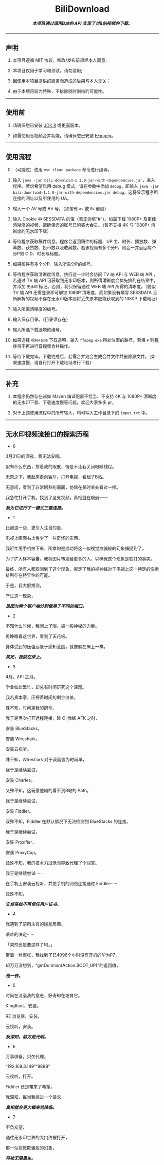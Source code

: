 <h1 align="center">BiliDownload</h1>
<h5 align="center">本项目通过调用B站的 API 实现了对B站视频的下载。</h5>

---

<h2>声明</h2>

1. 本项目遵循 MIT 协议，修改/发布前须经本人同意;

2. 本项目仅用于学习和测试，请勿滥用;

3. 因使用本项目提供的服务而造成的后果与本人无关；

4. 由于本项目较为特殊，不排除随时删档的可能性。

---

<h2>使用前</h2>

1. 请确保您已安装 [JDK 8](https://www.oracle.com/java/technologies/javase/javase-jdk8-downloads.html) 或更高版本。

2. 如需使用音视频合并功能，请确保您已安装 [FFmpeg](http://www.ffmpeg.org)。

---

<h2>使用流程</h2>

0. （可跳过）使用 `mvn clean package` 命令进行编译。

1. 输入 `java -jar bili-download-1.1.0-jar-with-dependencies.jar`，进入程序。若您希望启用 debug 模式，请在参数中添加 `debug`，即输入 `java -jar bili-download-1.1.0-jar-with-dependencies.jar debug`，这将显示程序所连接的网址以及所使用的 UA。

2. 输入一个 AV 号或 BV 号。（须带有 `av` 或 `BV` 前缀）

3. 输入 Cookie 中 SESSDATA 的值（若无则填“#”）。如需下载 1080P+ 及更佳清晰度的视频，请确保您的账号已购买大会员。（暂不支持 4K 与 1080P+ 清晰度的无水印下载）

4. 等待程序获取稿件信息。程序会返回稿件的标题、UP 主、时长、播放数、弹幕数、获赞数、投币数以及收藏数。若该视频有多个分P，则会一并返回每个分P的 CID、时长与标题。

5. 如果稿件有多个分P，输入所需分P的编号。

6. 等待程序获取清晰度信息。执行这一步时会访问 TV 端 API 与 WEB 端 API ，若通过 TV 端 API 可获取到无水印版本，则所得清晰度会优先排列在结果中，并添加 `无水印` 标记。否则，将只保留通过 WEB 端 API 所得的清晰度。（貌似 TV 端 API 无需登录即可解锁 1080P 清晰度，而如果没有填写 SESSDATA 且所解析的视频不存在无水印版本则将丢失原本应能获取到的 1080P 下载地址）

7. 输入所需清晰度的编号。

8. 输入保存目录。（目录须存在）

9. 输入所选下载选项的编号。

10. 如果选择 `视频+音频` 下载选项，输入 `ffmpeg.exe` 所处位置的路径，若填 `#` 则程序将不再进行音视频合并操作。

11. 等待下载完毕。下载完成后，若需合并则会生成合并文件并删除源文件。（如果速度慢，请自行打开下载地址进行下载）

---

<h2>补充</h2>

1. 本程序仍然存在诸如 Maven 编译配置不恰当、不支持 4K 与 1080P+ 清晰度的无水印下载、下载速度慢等问题，欢迎大家多多 pr。

2. 对于上述使用流程中的所有输入，均可写入工作目录下的 `Input.txt` 中。

---

<h2>无水印视频流接口的探索历程</h2>

- 0

3月31日的深夜，我无法安眠。

似有什么东西，撑着我的眼皮，愣是不让我关闭眼睛线程。

无奈之下，我起床走向客厅，打开电视，看起了B站。

无意间，看到了非常眼熟的画面，仿佛在某时某处看过一样。

我急忙打开手机，找到了这支视频，真相就在眼前——

***我为它进行了一键式三重连接。***

- 1

比起这一些，更引人注目的是，

电视上画面右上角少了一些奇怪的东西。

我赶忙用手机拍下来，所幸的是成功将这一似视觉欺骗般的幻象捕捉到了。

为了扩大样本容量，我将图片转发给更多的人，以确保这个现象是铁打的事实。

最终，所有人都观测到了这个现象，否定了我的视神经对于电视上这一特定的像素排列存在特异性的可能。

于是，我大胆推测，

产生这一现象，

***是因为两个客户端分别使用了不同的端口。***

- 2

不知什么时候，我闭上了眼，被一股神秘的力量。

再睁眼看这世界，看到了天花板。

身体受到的压强远低于感知范围，就像躺在床上一样。

***笑死，我就在床上。***

- 3

4月，API 之月。

学业如此繁忙，却总有时间研究这个课题。

我若资本家，压榨着时间的剩余价值。

殊不知，时间是我的鸽命。

我于是再次打开远程连接，趁 OI 教练 AFK 之时，

安装 BlueStacks，

安装 Wireshark，

安装云视听。

殊不知，Wireshark 对于我而言为时尚早，

我于是继续尝试，

安装 Charles。

又殊不知，这玩意他喵的看不到B站的 Path。

我于是继续尝试，

安装 Fiddler。

双殊不知，Fiddler 在默认情况下无法检测到 BlueStacks 的连接。

我于是继续尝试，

安装 Proxifier，

安装 ProxyCap。

叒殊不知，我的技术力过低而导致代理了个寂寞。

我于是继续尝试······

在手机上安装云视听，并使手机的网络连接通过 Fiddler······

叕殊不知，

***安卓系统不再信任用户证书。***

- 4

我遇到了前所未有的尴尬局面。

艰难的决定······

「果然还是要这样了吗。」

带着一丝慌张，我找到了已4096个小时没有开机的华为P7，

却万万没想到，“getDuration(Action.BOOT_UP)”的返回值，

***是一夜。***

- 5

时间在消磨我的意志，好奇却在培育它。

KingRoot，安装。

RE 浏览器，安装。

云视听，安装。

***我深知，前方是光明。***

- 6

万事俱备，只欠代理。

“192.168.3.149”“8888”

云视听，打开。

Fiddler 还是带来了希望。

我深知，每当我掠过一个请求，

***真相就会更大概率地降临。***

- 7

不负众望，

通往无水印世界的大门终被打开，

那一似视觉欺骗般的幻象，

***将被无限重生。***